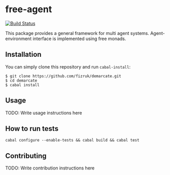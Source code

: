 # free-agent

[![Build Status](https://secure.travis-ci.org/fizruk/free-agent.png?branch=master)](http://travis-ci.org/fizruk/free-agent)

This package provides a general framework for multi agent systems.
Agent-environment interface is implemented using free monads.

## Installation

You can simply clone this repository and run `cabal-install`:

```
$ git clone https://github.com/fizruk/demarcate.git
$ cd demarcate
$ cabal install
```

## Usage

TODO: Write usage instructions here

## How to run tests

```
cabal configure --enable-tests && cabal build && cabal test
```

## Contributing

TODO: Write contribution instructions here
